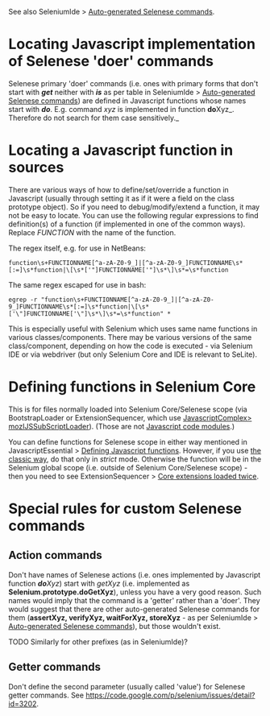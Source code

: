 

See also SeleniumIde > [Auto-generated Selenese commands](SeleniumIde#Auto-generated_Selenese_commands.md).

# Locating Javascript implementation of Selenese 'doer' commands #
Selenese primary 'doer' commands (i.e. ones with primary forms that don't start with _**get**_ neither with _**is**_ as per table in SeleniumIde > [Auto-generated Selenese commands](SeleniumIde#Auto-generated_Selenese_commands.md)) are defined in Javascript functions whose names start with _**do**_. E.g. command _xyz_ is implemented in function <b>do</b>Xyz_. Therefore do not search for them case sensitively._

# Locating a Javascript function in sources #
There are various ways of how to define/set/override a function in Javascript (usually through setting it as if it were a field on the class prototype object). So if you need to debug/modify/extend a function, it may not be easy to locate. You can use the following regular expressions to find definition(s) of a function (if implemented in one of the common ways). Replace _FUNCTION_ with the name of the function.

The regex itself, e.g. for use in NetBeans:
```
function\s+FUNCTIONNAME[^a-zA-Z0-9_]|[^a-zA-Z0-9_]FUNCTIONNAME\s*[:=]\s*function|\[\s*['"]FUNCTIONNAME['"]\s*\]\s*=\s*function
```
The same regex escaped for use in bash:
```
egrep -r "function\s+FUNCTIONNAME[^a-zA-Z0-9_]|[^a-zA-Z0-9_]FUNCTIONNAME\s*[:=]\s*function|\[\s*['\"]FUNCTIONNAME['\"]\s*\]\s*=\s*function" *
```

This is especially useful with Selenium which uses same name functions in various classes/components. There may be various versions of the same class/component, depending on how the code is executed - via Selenium IDE or via webdriver (but only Selenium Core and IDE is relevant to SeLite).

# Defining functions in Selenium Core #
This is for files normally loaded into Selenium Core/Selenese scope (via BootstrapLoader or ExtensionSequencer, which use [JavascriptComplex> mozIJSSubScriptLoader](JavascriptComplex#mozIJSSubScriptLoader.md)). (Those are not [Javascript code modules](JavascriptComplex#Javascript_code_modules.md).)

You can define functions for Selenese scope in either way mentioned in JavascriptEssential > [Defining Javascript functions](JavascriptEssential#Defining_Javascript_functions.md). However, if you use [the classic way](JavascriptEssential#The_classic_way.md), do that only in _strict_ mode. Otherwise the function will be in the Selenium global scope (i.e. outside of Selenium Core/Selenese scope) - then you need to see ExtensionSequencer > [Core extensions loaded twice](ExtensionSequencer#Core_extensions_loaded_twice.md).

# Special rules for custom Selenese commands #

## Action commands ##
Don't have names of Selenese actions (i.e. ones implemented by Javascript function <i><b>do</b>Xyz</i>) start with _getXyz_ (i.e. implemented as **Selenium.prototype.doGetXyz**), unless you have a very good reason. Such names would imply that the command is a 'getter' rather than a 'doer'. They would suggest that there are other auto-generated Selenese commands for them (**assertXyz, verifyXyz, waitForXyz, storeXyz** - as per SeleniumIde > [Auto-generated Selenese commands](SeleniumIde#Auto-generated_Selenese_commands.md)), but those wouldn't exist.

TODO Similarly for other prefixes (as in SeleniumIde)?

## Getter commands ##
Don't define the second parameter (usually called 'value') for Selenese getter commands. See https://code.google.com/p/selenium/issues/detail?id=3202.